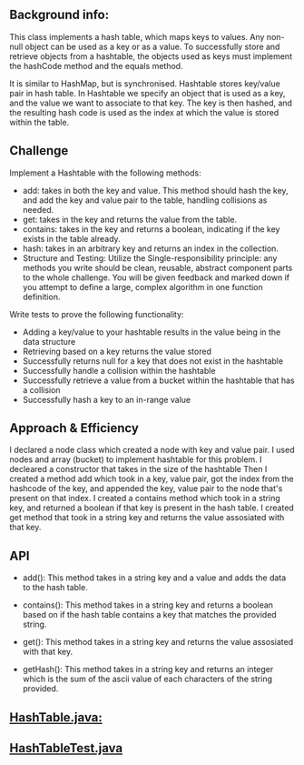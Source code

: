 ## Background info:
This class implements a hash table, which maps keys to values. Any non-null object can be used as a key or as a value.
To successfully store and retrieve objects from a hashtable, the objects used as keys must implement the hashCode method and the equals method.

It is similar to HashMap, but is synchronised.
Hashtable stores key/value pair in hash table.
In Hashtable we specify an object that is used as a key, and the value we want to associate to that key.
The key is then hashed, and the resulting hash code is used as the index at which the value is stored within the table.

## Challenge
Implement a Hashtable with the following methods:
- add: takes in both the key and value. This method should hash the key, and add the key and value pair to the table, handling collisions as needed.
- get: takes in the key and returns the value from the table.
- contains: takes in the key and returns a boolean, indicating if the key exists in the table already.
- hash: takes in an arbitrary key and returns an index in the collection.
- Structure and Testing:
Utilize the Single-responsibility principle: any methods you write should be clean, reusable, abstract component parts to the whole challenge. You will be given feedback and marked down if you attempt to define a large, complex algorithm in one function definition.

Write tests to prove the following functionality:

- Adding a key/value to your hashtable results in the value being in the data structure
- Retrieving based on a key returns the value stored
- Successfully returns null for a key that does not exist in the hashtable
- Successfully handle a collision within the hashtable
- Successfully retrieve a value from a bucket within the hashtable that has a collision
- Successfully hash a key to an in-range value


## Approach & Efficiency
I declared a node class which created a node with key and value pair.
I used nodes and array (bucket) to implement hashtable for this problem.
I decleared a constructor that takes in the size of the hashtable
Then I created a method add which took in a key, value pair, got the index from the hashcode of the key, and appended the key, value pair to the node that's present on that index.
I created a contains method which took in a string key, and returned a boolean if that key is present in the hash table.
I created get method that took in a string key and returns the value assosiated with that key.


## API

- add(): This method takes in a string key and a value and adds the data to the hash table.

- contains(): This method takes in a string key and returns a boolean based on if the hash table contains a key that matches the provided string.

- get(): This method takes in a string key and returns the value assosiated with that key.

- getHash(): This method takes in a string key and returns an integer which is the sum of the ascii value of each characters of the string provided.


## [HashTable.java:](https://github.com/wosunkwo/data-structures-and-algorithms/blob/master/code401-challenges/src/main/java/code401/challenges/hashtable/Hashtable.java)

## [HashTableTest.java](https://github.com/wosunkwo/data-structures-and-algorithms/blob/master/code401-challenges/src/test/java/code401/challenges/hashtable/HashtableTest.java)
